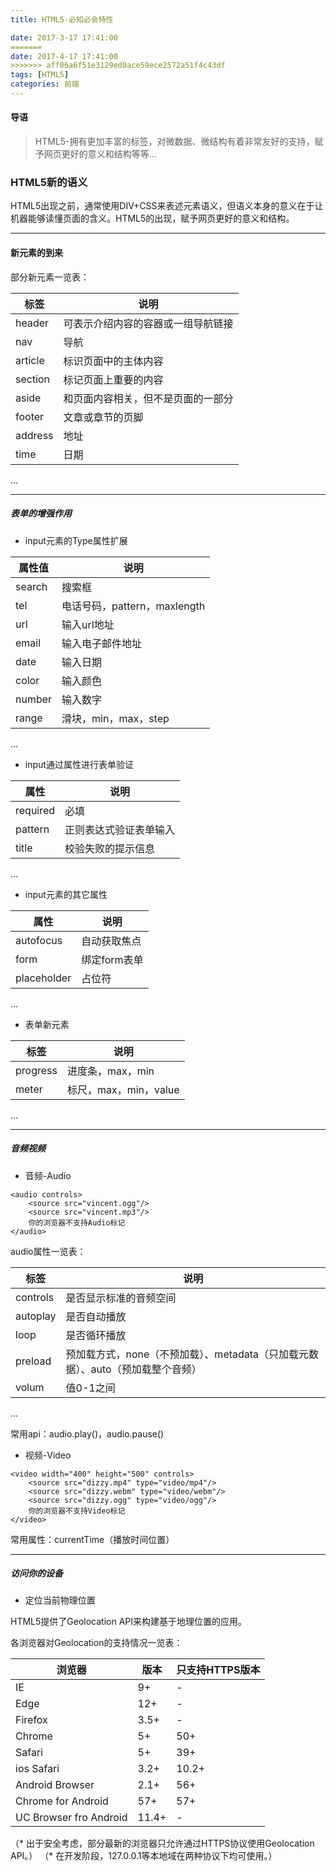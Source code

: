 ```yaml
---
title: HTML5-必知必会特性

date: 2017-3-17 17:41:00
=======
date: 2017-4-17 17:41:00
>>>>>>> aff06a6f51e3129ed0ace59ece2572a51f4c43df
tags: [HTML5]
categories: 前端
---
```


#### 导语
> HTML5-拥有更加丰富的标签，对微数据、微结构有着非常友好的支持，赋予网页更好的意义和结构等等...

<!--more-->

### HTML5新的语义
HTML5出现之前，通常使用DIV+CSS来表述元素语义，但语义本身的意义在于让机器能够读懂页面的含义。HTML5的出现，赋予网页更好的意义和结构。

***
#### 新元素的到来

部分新元素一览表：

| 标签 | 说明 |
| --- | --- |
| header | 可表示介绍内容的容器或一组导航链接 |
| nav | 导航 |
| article | 标识页面中的主体内容 |
| section | 标记页面上重要的内容 |
| aside | 和页面内容相关，但不是页面的一部分 |
| footer | 文章或章节的页脚 |
| address | 地址 |
| time | 日期 |
...

***
##### 表单的增强作用

* input元素的Type属性扩展

| 属性值 | 说明 |
| --- | --- |
| search | 搜索框 |
| tel | 电话号码，pattern，maxlength |
| url | 输入url地址 |
| email | 输入电子邮件地址 |
| date | 输入日期 |
| color | 输入颜色 |
| number | 输入数字 |
| range | 滑块，min，max，step |
...

* input通过属性进行表单验证

| 属性 | 说明 |
| --- | --- |
| required | 必填 |
| pattern | 正则表达式验证表单输入 |
| title | 校验失败的提示信息 |
...

* input元素的其它属性

| 属性 | 说明 |
| --- | --- |
| autofocus | 自动获取焦点 |
| form | 绑定form表单 |
| placeholder | 占位符 |
...

* 表单新元素

| 标签 | 说明 |
| --- | --- |
| progress | 进度条，max，min |
| meter | 标尺，max，min，value |
...

***
##### 音频视频

* 音频-Audio

```
<audio controls>
    <source src="vincent.ogg"/>
    <source src="vincent.mp3"/>
    你的浏览器不支持Audio标记
</audio>
```

audio属性一览表：

| 标签 | 说明 |
| --- | --- |
| controls | 是否显示标准的音频空间 |
| autoplay | 是否自动播放 |
| loop | 是否循环播放 |
| preload | 预加载方式，none（不预加载）、metadata（只加载元数据）、auto（预加载整个音频） |
| volum | 值0-1之间 |
...

常用api：audio.play()，audio.pause()

* 视频-Video

```
<video width="400" height="500" controls>
    <source src="dizzy.mp4" type="video/mp4"/>
    <source src="dizzy.webm" type="video/webm"/>
    <source src="dizzy.ogg" type="video/ogg"/>
    你的浏览器不支持Video标记
</video>
```

常用属性：currentTime（播放时间位置）

***
##### 访问你的设备

* 定位当前物理位置

HTML5提供了Geolocation API来构建基于地理位置的应用。

各浏览器对Geolocation的支持情况一览表：

| 浏览器 | 版本 | 只支持HTTPS版本 |
| --- | --- | --- |
| IE | 9+ | - |
| Edge | 12+ | - |
| Firefox | 3.5+ | - |
| Chrome | 5+ | 50+ |
| Safari | 5+ | 39+ |
| ios Safari | 3.2+ | 10.2+ |
| Android Browser | 2.1+ | 56+ |
| Chrome for Android | 57+ | 57+ |
| UC Browser fro Android | 11.4+ | - |

（* 出于安全考虑，部分最新的浏览器只允许通过HTTPS协议使用Geolocation API。）
（* 在开发阶段，127.0.0.1等本地域在两种协议下均可使用。）